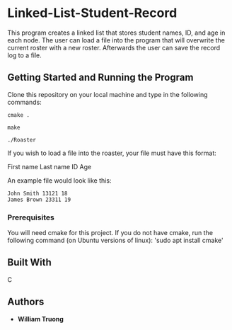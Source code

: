 # Linked-List-Student-Record

This program creates a linked list that stores student names, ID, and age in each node. The user can load a file into the program that will overwrite the current roster with a new roster. Afterwards the user can save the record log to a file.

## Getting Started and Running the Program

Clone this repository on your local machine and type in the following commands:

```
cmake .

make

./Roaster
```
If you wish to load a file into the roaster, your file must have this format:

First name Last name ID Age

An example file would look like this:

```
John Smith 13121 18
James Brown 23311 19

```

### Prerequisites

You will need cmake for this project. If you do not have cmake, run the following command (on Ubuntu versions of linux):
'sudo apt install cmake'


## Built With

C

## Authors

* **William Truong**


